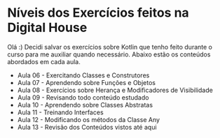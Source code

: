 # Níveis dos Exercícios feitos na Digital House

Olá :) Decidi salvar os exercícios sobre Kotlin que tenho feito durante o curso para me auxiliar quando necessário. Abaixo estão os conteúdos abordados em cada aula.

* Aula 06 - Exercitando Classes e Construtores
* Aula 07 - Aprendendo sobre Funções e Objetos
* Aula 08 - Exercícios sobre Herança e Modificadores de Visibilidade
* Aula 09 - Revisando todo conteúdo estudado	
* Aula 10 - Aprendendo sobre Classes Abstratas
* Aula 11 - Treinando Interfaces
* Aula 12 - Modificando os métodos da Classe Any
* Aula 13 - Revisão dos Conteúdos vistos até aqui
